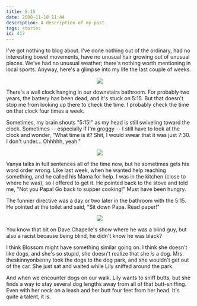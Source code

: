 ```yaml
---
title: 5:15
date: 2008-11-18 11:44
description: A description of my post.
tags: stories
id: 417
---
```

I've got nothing to blog about.  I've done nothing out of the ordinary, had no interesting bowel movements, have no unusual hair growing out of unusual places.  We've had no unusual weather; there's nothing worth mentioning in local sports.  Anyway, here's a glimpse into my life the last couple of weeks.

<center><img src="/img/greenline.gif"></center>

There's a wall clock hanging in our downstairs bathroom.  For probably two years, the battery has been dead, and it's stuck on 5:15.  But that doesn't stop me from looking up there to check the time.  I probably check the time on that clock four times a week.

Sometimes, my brain shouts "5:15!" as my head is still swiveling toward the clock.  Sometimes -- especially if I'm groggy -- I still have to look at the clock and wonder, "What time is it?  Shit, I would swear that it was just 7:30.  I don't under...  Ohhhhh, yeah."

<center><img src="/img/greenline.gif"></center>

Vanya talks in full sentences all of the time now, but he sometimes gets his word order wrong.  Like last week, when he wanted help reaching something, and he called his Mama for help.  I was in the kitchen (close to where he was), so I offered to get it.  He pointed back to the stove and told me, "Not you Papa!  Go back to supper cooking!"  Must have been hungry.

The funnier directive was a day or two later in the bathroom with the 5:15.  He pointed at the toilet and said, "Sit down Papa.  Read paper!"

<center><img src="/img/greenline.gif"></center>

You know that bit on Dave Chapelle's show where he was a blind guy, but also a racist because being blind, he didn't know he was black?

I think Blossom might have something similar going on.  I think she doesn't like dogs, and she's so stupid, she doesn't realize that she <i>is</i> a dog.  Mrs. theskinnyonbenny took the dogs to the dog park, and she wouldn't get out of the car.  She just sat and waited while Lily sniffed around the park.

And when we encounter dogs on our walk.  Lily wants to sniff butts, but she finds a way to stay several dog lengths away from all of that butt-sniffing.  Even with her neck on a leash and her butt four feet from her head.  It's quite a talent, it is.
